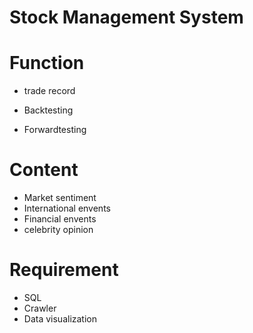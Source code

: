 # Stock Management System


# Function
- trade record

- Backtesting 

- Forwardtesting


# Content 

- Market sentiment
- International envents
- Financial envents
- celebrity opinion


# Requirement
- SQL
- Crawler
- Data visualization